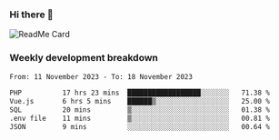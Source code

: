 ### Hi there 👋

<!--
**itzcy/itzcy** is a ✨ _special_ ✨ repository because its `README.md` (this file) appears on your GitHub profile.

Here are some ideas to get you started:

- 🔭 I’m currently working on ...
- 🌱 I’m currently learning ...
- 👯 I’m looking to collaborate on ...
- 🤔 I’m looking for help with ...
- 💬 Ask me about ...
- 📫 How to reach me: ...
- 😄 Pronouns: ...
- ⚡ Fun fact: ...
-->
![ReadMe Card](https://github-readme-stats.vercel.app/api?username=itzcy&show_icons=true&title_color=2d3198&icon_color=797cb8&text_color=24292e&bg_color=f6f8fa)

### Weekly development breakdown
<!--START_SECTION:waka-->

```txt
From: 11 November 2023 - To: 18 November 2023

PHP          17 hrs 23 mins  ██████████████████░░░░░░░   71.38 %
Vue.js       6 hrs 5 mins    ██████▒░░░░░░░░░░░░░░░░░░   25.00 %
SQL          20 mins         ▒░░░░░░░░░░░░░░░░░░░░░░░░   01.38 %
.env file    11 mins         ▒░░░░░░░░░░░░░░░░░░░░░░░░   00.81 %
JSON         9 mins          ░░░░░░░░░░░░░░░░░░░░░░░░░   00.64 %
```

<!--END_SECTION:waka-->
